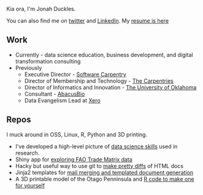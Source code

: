 Kia ora, I'm Jonah Duckles. 

You can also find me on [twitter](https://twitter.com/jduckles) and [LinkedIn](https://www.linkedin.com/in/jduck/). My [resume is here](https://jduck.net/cv/)

## Work 

* Currently - data science education, business development, and digital transformation consulting 
* Previously 
  *  Executive Director - [Software Carpentry](https://software-carpentry.org) 
  *  Director of Membership and Technology - [The Carpentries](https://carpentries.org) 
  *  Director of Informatics and Innovation - [The University of Oklahoma](https://ou.edu) 
  *  Consultant - [AbacusBio](https://abacusbio.com)
  *  Data Evangelism Lead at [Xero](https://xero.com)

## Repos 

I muck around in OSS, Linux, R, Python and 3D printing. 

* I've developed a high-level picture of [data science skills](https://github.com/jduckles/dsskills) used in research. 
* Shiny app for [exploring FAO Trade Matrix data](https://github.com/futurebeesNZ/honeytrade)
* Hacky but useful way to use git to [make pretty diffs](https://github.com/jduckles/pwdiff) of HTML docs
* Jinja2 templates for [mail merging and templated document generation](https://github.com/jduckles/emailutil)
* A 3D printable model of the Otago Penninsula and [R code to make one for yourself](https://github.com/jduckles/otagopeninsula)

